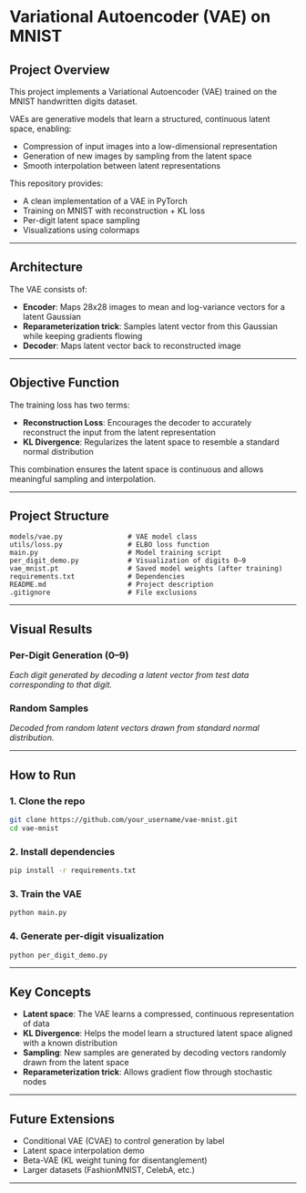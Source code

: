 # Variational Autoencoder (VAE) on MNIST

## Project Overview

This project implements a Variational Autoencoder (VAE) trained on the MNIST handwritten digits dataset.

VAEs are generative models that learn a structured, continuous latent space, enabling:

- Compression of input images into a low-dimensional representation
- Generation of new images by sampling from the latent space
- Smooth interpolation between latent representations

This repository provides:

- A clean implementation of a VAE in PyTorch
- Training on MNIST with reconstruction + KL loss
- Per-digit latent space sampling
- Visualizations using colormaps

---

## Architecture

The VAE consists of:

- **Encoder**: Maps 28x28 images to mean and log-variance vectors for a latent Gaussian
- **Reparameterization trick**: Samples latent vector from this Gaussian while keeping gradients flowing
- **Decoder**: Maps latent vector back to reconstructed image

---

## Objective Function

The training loss has two terms:

- **Reconstruction Loss**: Encourages the decoder to accurately reconstruct the input from the latent representation
- **KL Divergence**: Regularizes the latent space to resemble a standard normal distribution

This combination ensures the latent space is continuous and allows meaningful sampling and interpolation.

---

## Project Structure

```
models/vae.py                # VAE model class
utils/loss.py                # ELBO loss function
main.py                      # Model training script
per_digit_demo.py            # Visualization of digits 0–9
vae_mnist.pt                 # Saved model weights (after training)
requirements.txt             # Dependencies
README.md                    # Project description
.gitignore                   # File exclusions
```

---

## Visual Results

### Per-Digit Generation (0–9)

*Each digit generated by decoding a latent vector from test data corresponding to that digit.*



### Random Samples

*Decoded from random latent vectors drawn from standard normal distribution.*



---

## How to Run

### 1. Clone the repo

```bash
git clone https://github.com/your_username/vae-mnist.git
cd vae-mnist
```

### 2. Install dependencies

```bash
pip install -r requirements.txt
```

### 3. Train the VAE

```bash
python main.py
```

### 4. Generate per-digit visualization

```bash
python per_digit_demo.py
```

---

## Key Concepts

- **Latent space**: The VAE learns a compressed, continuous representation of data
- **KL Divergence**: Helps the model learn a structured latent space aligned with a known distribution
- **Sampling**: New samples are generated by decoding vectors randomly drawn from the latent space
- **Reparameterization trick**: Allows gradient flow through stochastic nodes

---

## Future Extensions

- Conditional VAE (CVAE) to control generation by label
- Latent space interpolation demo
- Beta-VAE (KL weight tuning for disentanglement)
- Larger datasets (FashionMNIST, CelebA, etc.)

---
